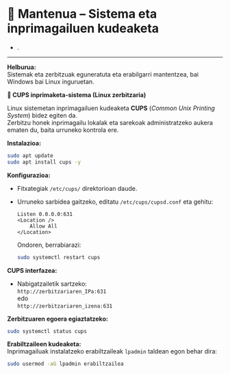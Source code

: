 # 🔧 Mantenua – Sistema eta inprimagailuen kudeaketa

* .

***

**Helburua:**\
Sistemak eta zerbitzuak eguneratuta eta erabilgarri mantentzea, bai Windows bai Linux inguruetan.

**🧾 CUPS inprimaketa-sistema (Linux zerbitzaria)**

Linux sistemetan inprimagailuen kudeaketa **CUPS** (_Common Unix Printing System_) bidez egiten da.\
Zerbitzu honek inprimagailu lokalak eta sarekoak administratzeko aukera ematen du, baita urruneko kontrola ere.

**Instalazioa:**

```bash
sudo apt update
sudo apt install cups -y
```

**Konfigurazioa:**

* Fitxategiak `/etc/cups/` direktorioan daude.
*   Urruneko sarbidea gaitzeko, editatu `/etc/cups/cupsd.conf` eta gehitu:

    ```
    Listen 0.0.0.0:631
    <Location />
        Allow All
    </Location>
    ```

    Ondoren, berrabiarazi:

    ```bash
    sudo systemctl restart cups
    ```

**CUPS interfazea:**

* Nabigatzailetik sartzeko:\
  `http://zerbitzariaren_IPa:631`\
  edo\
  `http://zerbitzariaren_izena:631`

**Zerbitzuaren egoera egiaztatzeko:**

```bash
sudo systemctl status cups
```

**Erabiltzaileen kudeaketa:**\
Inprimagailuak instalatzeko erabiltzaileak `lpadmin` taldean egon behar dira:

```bash
sudo usermod -aG lpadmin erabiltzailea
```

